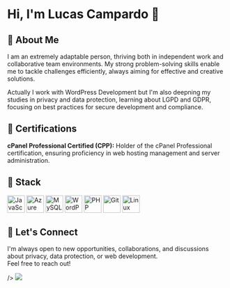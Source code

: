 # Hi, I'm Lucas Campardo 👋

## 🌱 About Me

I am an extremely adaptable person, thriving both in independent work and collaborative team environments. My strong problem-solving skills enable me to tackle challenges efficiently, always aiming for effective and creative solutions.

Actually I work with WordPress Development but I'm also deepning my studies in privacy and data protection, learning about LGPD and GDPR, focusing on best practices for secure development and compliance.

## 🚀 Certifications
**cPanel Professional Certified (CPP):** Holder of the cPanel Professional certification, ensuring proficiency in web hosting management and server administration.


## 🚩 Stack
<p align="left">
  <img src="https://cdn.jsdelivr.net/gh/devicons/devicon/icons/javascript/javascript-original.svg" alt="JavaScript" width="40" height="40"/>
  <img src="https://cdn.jsdelivr.net/gh/devicons/devicon/icons/azure/azure-original.svg" alt="Azure" width="40" height="40"/>
  <img src="https://cdn.jsdelivr.net/gh/devicons/devicon/icons/mysql/mysql-original.svg" alt="MySQL" width="40" height="40"/>
  <img src="https://cdn.jsdelivr.net/gh/devicons/devicon/icons/wordpress/wordpress-original.svg" alt="WordPress" width="40" height="40"/>
  <img src="https://cdn.jsdelivr.net/gh/devicons/devicon/icons/php/php-original.svg" alt="PHP" width="40" height="40"/> 
  <img src="https://cdn.jsdelivr.net/gh/devicons/devicon/icons/git/git-original.svg" alt="Git" width="40" height="40"/>
  <img src="https://cdn.jsdelivr.net/gh/devicons/devicon/icons/linux/linux-original.svg" alt="Linux" width="40" height="40"/>
</p>

## 🤝 Let's Connect

I'm always open to new opportunities, collaborations, and discussions about privacy, data protection, or web development.  
Feel free to reach out!

<picture>
  <source
    srcset="https://github-readme-stats.vercel.app/api?username=lucascampardo1&show_icons=true&theme=midnight-purple"
    media="(prefers-color-scheme: dark)"
  />
  <source
    srcset="https://github-readme-stats.vercel.app/api?username=lucascampardo1&show_icons=true"
    media="(prefers-color-scheme: dark), (prefers-color-scheme: no-preference)"
    
  />
  <img src="https://github-readme-stats.vercel.app/api?username=lucascampardo1&show_icons=true" />
</picture>          
